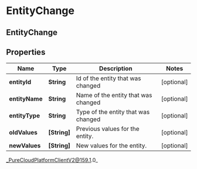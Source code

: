 # EntityChange

## EntityChange

## Properties

|Name | Type | Description | Notes|
|------------ | ------------- | ------------- | -------------|
| **entityId** | **String** | Id of the entity that was changed | [optional] |
| **entityName** | **String** | Name of the entity that was changed | [optional] |
| **entityType** | **String** | Type of the entity that was changed | [optional] |
| **oldValues** | **[String]** | Previous values for the entity. | [optional] |
| **newValues** | **[String]** | New values for the entity. | [optional] |



_PureCloudPlatformClientV2@159.1.0_
